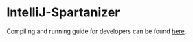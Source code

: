 # IntelliJ-Spartanizer


Compiling and running guide for developers can be found [here](https://github.com/TechnionYP5777/IntelliJ-Spartanizer/wiki/Compiling-and-running-the-plugin).
